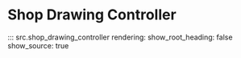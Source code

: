 # Shop Drawing Controller

::: src.shop_drawing_controller
    rendering:
        show_root_heading: false
        show_source: true
